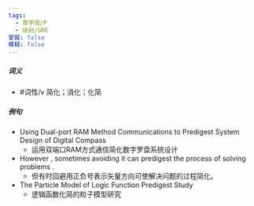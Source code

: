 ```yaml
---
tags:
  - 首字母/P
  - 级别/GRE
掌握: false
模糊: false
---
```

##### 词义
- #词性/v  简化；消化；化简
##### 例句
- Using Dual-port RAM Method Communications to Predigest System Design of Digital Compass
	- 运用双端口RAM方式通信简化数字罗盘系统设计
- However , sometimes avoiding it can predigest the process of solving problems .
	- 但有时回避用正负号表示矢量方向可使解决问题的过程简化。
- The Particle Model of Logic Function Predigest Study
	- 逻辑函数化简的粒子模型研究
